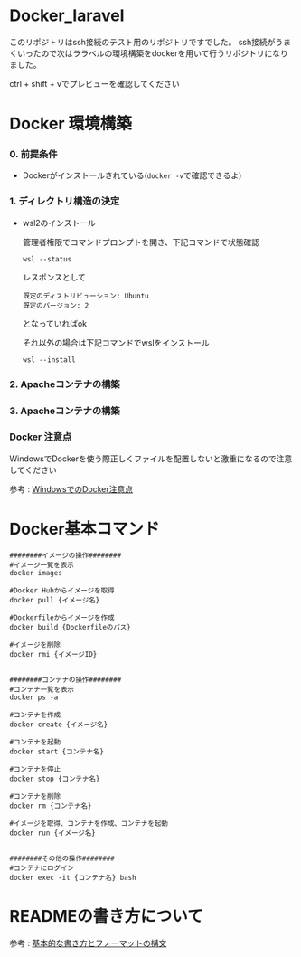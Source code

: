 # Docker_laravel
このリポジトリはssh接続のテスト用のリポジトリですでした。
ssh接続がうまくいったので次はララベルの環境構築をdockerを用いて行うリポジトリになりました。

ctrl + shift + vでプレビューを確認してください

# Docker 環境構築

### 0. 前提条件
- Dockerがインストールされている(`docker -v`で確認できるよ)


### 1. ディレクトリ構造の決定
- wsl2のインストール

    管理者権限でコマンドプロンプトを開き、下記コマンドで状態確認

    `wsl --status`

    レスポンスとして
    ```
    既定のディストリビューション: Ubuntu
    既定のバージョン: 2
    ```

    となっていればok

    それ以外の場合は下記コマンドでwslをインストール

    `wsl --install`


### 2. Apacheコンテナの構築

### 3. Apacheコンテナの構築

### Docker 注意点

WindowsでDockerを使う際正しくファイルを配置しないと激重になるので注意してください

参考 : [WindowsでのDocker注意点](https://qiita.com/minato-naka/items/84508472c04f628e576e)

# Docker基本コマンド
```
########イメージの操作########
#イメージ一覧を表示
docker images

#Docker Hubからイメージを取得
docker pull {イメージ名}

#Dockerfileからイメージを作成
docker build {Dockerfileのパス}

#イメージを削除
docker rmi {イメージID}


########コンテナの操作########
#コンテナ一覧を表示
docker ps -a

#コンテナを作成
docker create {イメージ名}

#コンテナを起動
docker start {コンテナ名} 

#コンテナを停止
docker stop {コンテナ名}

#コンテナを削除
docker rm {コンテナ名} 

#イメージを取得、コンテナを作成、コンテナを起動
docker run {イメージ名}


########その他の操作########
#コンテナにログイン
docker exec -it {コンテナ名} bash
```

# READMEの書き方について
参考 : [基本的な書き方とフォーマットの構文](https://docs.github.com/ja/get-started/writing-on-github/getting-started-with-writing-and-formatting-on-github/basic-writing-and-formatting-syntax)